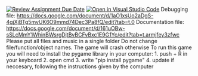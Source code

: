 [![Review Assignment Due Date](https://classroom.github.com/assets/deadline-readme-button-22041afd0340ce965d47ae6ef1cefeee28c7c493a6346c4f15d667ab976d596c.svg)](https://classroom.github.com/a/d_DrFZ2D)
[![Open in Visual Studio Code](https://classroom.github.com/assets/open-in-vscode-2e0aaae1b6195c2367325f4f02e2d04e9abb55f0b24a779b69b11b9e10269abc.svg)](https://classroom.github.com/online_ide?assignment_repo_id=18899843&assignment_repo_type=AssignmentRepo)
Debugging file: https://docs.google.com/document/d/1aO1xsUo2aDgS-4gjXjBTg5mvUK6O9mmd74Dec3Pa8fQ/edit?tab=t.0
Documentation file: https://docs.google.com/document/d/161uOBw-sSLcMmY1WhinBWsrgDjtBvBCFvBxc1E9G1Yc/edit?tab=t.armjfey3zfwc 
Please put all files and music in a single folder
Do not change file/function/object names. The game will crash otherwise
To run this game you will need to install the pygame library in your computer:
    1. push <Windows> + R in your keyboard
    2. open cmd
    3. write "pip install pygame"
    4. update if neccesary, following the instructions given by the computer